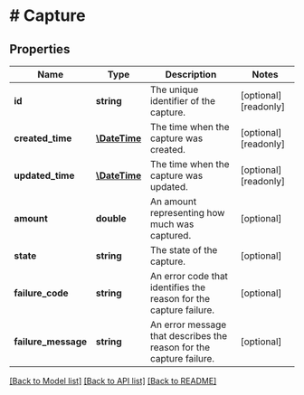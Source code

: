 # # Capture

## Properties

Name | Type | Description | Notes
------------ | ------------- | ------------- | -------------
**id** | **string** | The unique identifier of the capture. | [optional] [readonly] 
**created_time** | [**\DateTime**](\DateTime.md) | The time when the capture was created. | [optional] [readonly] 
**updated_time** | [**\DateTime**](\DateTime.md) | The time when the capture was updated. | [optional] [readonly] 
**amount** | **double** | An amount representing how much was captured. | [optional] 
**state** | **string** | The state of the capture. | [optional] 
**failure_code** | **string** | An error code that identifies the reason for the capture failure. | [optional] 
**failure_message** | **string** | An error message that describes the reason for the capture failure. | [optional] 

[[Back to Model list]](../../README.md#documentation-for-models) [[Back to API list]](../../README.md#documentation-for-api-endpoints) [[Back to README]](../../README.md)



